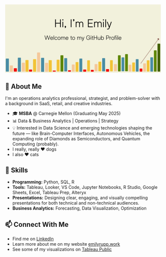 <!--
**3milyR/3milyR** is a ✨ _special_ ✨ repository because its `README.md` (this file) appears on your GitHub profile.

Here are some ideas to get you started:

- 🔭 I’m currently working on ...
- 🌱 I’m currently learning ...
- 👯 I’m looking to collaborate on ...
- 🤔 I’m looking for help with ...
- 💬 Ask me about ...
- 📫 How to reach me: ...
- 😄 Pronouns: ...
- ⚡ Fun fact: ...
-->
![Emily Rupp Banner](https://raw.githubusercontent.com/3milyR/3milyR/main/github_banner3.png)

## 🚀 About Me  
I'm an operations analytics professional, strategist, and problem-solver with a background in SaaS, retail, and creative industries.   

- 🎓 **MSBA** @ Carnegie Mellon (Graduating May 2025)  
- 📊 Data & Business Analytics | Operations | Strategy  
- 💡 Interested in Data Science and emerging technologies shaping the future — like Brain-Computer Interfaces, Autonomous Vehicles, the expanding role of Diamonds as Semiconductors, and Quantum Computing (probably).
- I really, really ❤️ dogs
- I also ❤️ cats

## 🔧 Skills  
- **Programming:** Python, SQL, R  
- **Tools:** Tableau, Looker, VS Code, Jupyter Notebooks, R Studio, Google Sheets, Excel, Tableau Prep, Alteryx  
- **Presentations:** Designing clear, engaging, and visually compelling presentations for both technical and non-technical audiences.  
- **Business Analytics:** Forecasting, Data Visualization, Optimization  

## 📫 Connect With Me  
- Find me on [LinkedIn](https://linkedin.com/in/emilyrupp)  
- Learn more about me on my website [emilyrupp.work](https://emilyrupp.work)  
- See some of my visualizations on [Tableau Public](https://public.tableau.com/app/profile/3milyr/vizzes)  
